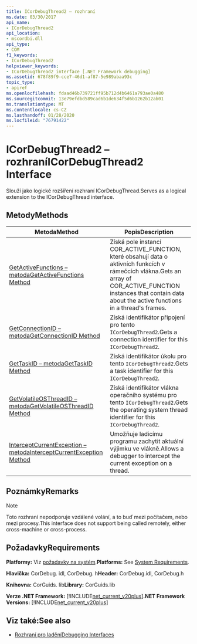 ```yaml
---
title: ICorDebugThread2 – rozhraní
ms.date: 03/30/2017
api_name:
- ICorDebugThread2
api_location:
- mscordbi.dll
api_type:
- COM
f1_keywords:
- ICorDebugThread2
helpviewer_keywords:
- ICorDebugThread2 interface [.NET Framework debugging]
ms.assetid: 678f89f9-cce7-46d1-af87-5e989abaa93c
topic_type:
- apiref
ms.openlocfilehash: fdaad46b739721ff95b712d4b6461a793ae0a480
ms.sourcegitcommit: 13e79efdbd589cad6b1de634f5d6b1262b12ab01
ms.translationtype: MT
ms.contentlocale: cs-CZ
ms.lasthandoff: 01/28/2020
ms.locfileid: "76791422"
---
```

# <a name="icordebugthread2-interface"></a><span data-ttu-id="873fe-102">ICorDebugThread2 – rozhraní</span><span class="sxs-lookup"><span data-stu-id="873fe-102">ICorDebugThread2 Interface</span></span>
<span data-ttu-id="873fe-103">Slouží jako logické rozšíření rozhraní ICorDebugThread.</span><span class="sxs-lookup"><span data-stu-id="873fe-103">Serves as a logical extension to the ICorDebugThread interface.</span></span>  
  
## <a name="methods"></a><span data-ttu-id="873fe-104">Metody</span><span class="sxs-lookup"><span data-stu-id="873fe-104">Methods</span></span>  
  
|<span data-ttu-id="873fe-105">Metoda</span><span class="sxs-lookup"><span data-stu-id="873fe-105">Method</span></span>|<span data-ttu-id="873fe-106">Popis</span><span class="sxs-lookup"><span data-stu-id="873fe-106">Description</span></span>|  
|------------|-----------------|  
|[<span data-ttu-id="873fe-107">GetActiveFunctions – metoda</span><span class="sxs-lookup"><span data-stu-id="873fe-107">GetActiveFunctions Method</span></span>](icordebugthread2-getactivefunctions-method.md)|<span data-ttu-id="873fe-108">Získá pole instancí COR_ACTIVE_FUNCTION, které obsahují data o aktivních funkcích v rámečcích vlákna.</span><span class="sxs-lookup"><span data-stu-id="873fe-108">Gets an array of COR_ACTIVE_FUNCTION instances that contain data about the active functions in a thread's frames.</span></span>|  
|[<span data-ttu-id="873fe-109">GetConnectionID – metoda</span><span class="sxs-lookup"><span data-stu-id="873fe-109">GetConnectionID Method</span></span>](icordebugthread2-getconnectionid-method.md)|<span data-ttu-id="873fe-110">Získá identifikátor připojení pro tento `ICorDebugThread2`.</span><span class="sxs-lookup"><span data-stu-id="873fe-110">Gets a connection identifier for this `ICorDebugThread2`.</span></span>|  
|[<span data-ttu-id="873fe-111">GetTaskID – metoda</span><span class="sxs-lookup"><span data-stu-id="873fe-111">GetTaskID Method</span></span>](icordebugthread2-gettaskid-method.md)|<span data-ttu-id="873fe-112">Získá identifikátor úkolu pro tento `ICorDebugThread2`.</span><span class="sxs-lookup"><span data-stu-id="873fe-112">Gets a task identifier for this `ICorDebugThread2`.</span></span>|  
|[<span data-ttu-id="873fe-113">GetVolatileOSThreadID – metoda</span><span class="sxs-lookup"><span data-stu-id="873fe-113">GetVolatileOSThreadID Method</span></span>](icordebugthread2-getvolatileosthreadid-method.md)|<span data-ttu-id="873fe-114">Získá identifikátor vlákna operačního systému pro tento `ICorDebugThread2`.</span><span class="sxs-lookup"><span data-stu-id="873fe-114">Gets the operating system thread identifier for this `ICorDebugThread2`.</span></span>|  
|[<span data-ttu-id="873fe-115">InterceptCurrentException – metoda</span><span class="sxs-lookup"><span data-stu-id="873fe-115">InterceptCurrentException Method</span></span>](icordebugthread2-interceptcurrentexception-method.md)|<span data-ttu-id="873fe-116">Umožňuje ladicímu programu zachytit aktuální výjimku ve vlákně.</span><span class="sxs-lookup"><span data-stu-id="873fe-116">Allows a debugger to intercept the current exception on a thread.</span></span>|  
  
## <a name="remarks"></a><span data-ttu-id="873fe-117">Poznámky</span><span class="sxs-lookup"><span data-stu-id="873fe-117">Remarks</span></span>  
  
> [!NOTE]
> <span data-ttu-id="873fe-118">Toto rozhraní nepodporuje vzdálené volání, a to buď mezi počítačem, nebo mezi procesy.</span><span class="sxs-lookup"><span data-stu-id="873fe-118">This interface does not support being called remotely, either cross-machine or cross-process.</span></span>  
  
## <a name="requirements"></a><span data-ttu-id="873fe-119">Požadavky</span><span class="sxs-lookup"><span data-stu-id="873fe-119">Requirements</span></span>  
 <span data-ttu-id="873fe-120">**Platformy:** Viz [požadavky na systém](../../../../docs/framework/get-started/system-requirements.md).</span><span class="sxs-lookup"><span data-stu-id="873fe-120">**Platforms:** See [System Requirements](../../../../docs/framework/get-started/system-requirements.md).</span></span>  
  
 <span data-ttu-id="873fe-121">**Hlavička:** CorDebug. idl, CorDebug. h</span><span class="sxs-lookup"><span data-stu-id="873fe-121">**Header:** CorDebug.idl, CorDebug.h</span></span>  
  
 <span data-ttu-id="873fe-122">**Knihovna:** CorGuids. lib</span><span class="sxs-lookup"><span data-stu-id="873fe-122">**Library:** CorGuids.lib</span></span>  
  
 <span data-ttu-id="873fe-123">**Verze .NET Framework:** [!INCLUDE[net_current_v20plus](../../../../includes/net-current-v20plus-md.md)]</span><span class="sxs-lookup"><span data-stu-id="873fe-123">**.NET Framework Versions:** [!INCLUDE[net_current_v20plus](../../../../includes/net-current-v20plus-md.md)]</span></span>  
  
## <a name="see-also"></a><span data-ttu-id="873fe-124">Viz také:</span><span class="sxs-lookup"><span data-stu-id="873fe-124">See also</span></span>

- [<span data-ttu-id="873fe-125">Rozhraní pro ladění</span><span class="sxs-lookup"><span data-stu-id="873fe-125">Debugging Interfaces</span></span>](debugging-interfaces.md)
